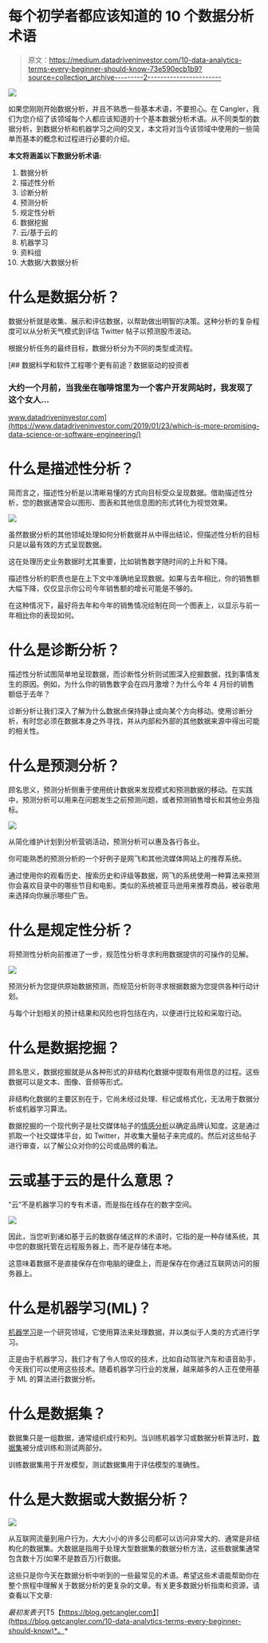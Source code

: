 # 每个初学者都应该知道的 10 个数据分析术语

> 原文：<https://medium.datadriveninvestor.com/10-data-analytics-terms-every-beginner-should-know-73e590ecb1b9?source=collection_archive---------2----------------------->

![](img/bda68d353b48b656e6ebd26df6920cbc.png)

如果您刚刚开始数据分析，并且不熟悉一些基本术语，不要担心。在 Cangler，我们为您介绍了该领域每个人都应该知道的十个基本数据分析术语。从不同类型的数据分析，到数据分析和机器学习之间的交叉，本文将对当今该领域中使用的一些简单而基本的概念和过程进行必要的介绍。

**本文将涵盖以下数据分析术语:**

1.  数据分析
2.  描述性分析
3.  诊断分析
4.  预测分析
5.  规定性分析
6.  数据挖掘
7.  云/基于云的
8.  机器学习
9.  资料组
10.  大数据/大数据分析

# 什么是数据分析？

数据分析就是收集、展示和评估数据，以帮助做出明智的决策。这种分析的复杂程度可以从分析天气模式到评估 Twitter 帖子以预测股市波动。

根据分析任务的最终目标，数据分析分为不同的类型或流程。

[](https://www.datadriveninvestor.com/2019/01/23/which-is-more-promising-data-science-or-software-engineering/) [## 数据科学和软件工程哪个更有前途？数据驱动的投资者

### 大约一个月前，当我坐在咖啡馆里为一个客户开发网站时，我发现了这个女人…

www.datadriveninvestor.com](https://www.datadriveninvestor.com/2019/01/23/which-is-more-promising-data-science-or-software-engineering/) 

# 什么是描述性分析？

简而言之，描述性分析是以清晰易懂的方式向目标受众呈现数据。借助描述性分析，您的数据通常会以图形、图表和其他信息图的形式转化为视觉效果。

![](img/db673b05176022344d8ee394b5b45296.png)

虽然数据分析的其他领域处理如何分析数据并从中得出结论，但描述性分析的目标只是以最有效的方式呈现数据。

这在处理历史业务数据时尤其重要，比如销售数字随时间的上升和下降。

描述性分析的职责也是在上下文中准确地呈现数据。如果与去年相比，你的销售额大幅下降，仅仅显示你公司今年销售额的增长可能是不够的。

在这种情况下，最好将去年和今年的销售情况绘制在同一个图表上，以显示与前一年相比你的表现如何。

# 什么是诊断分析？

描述性分析试图简单地呈现数据，而诊断性分析则试图深入挖掘数据，找到事情发生的原因。例如，为什么你的销售数字会在四月激增？为什么今年 4 月份的销售额低于去年？

诊断分析让我们深入了解为什么数据点保持静止或向某个方向移动。使用诊断分析，有时您必须在数据本身之外寻找，并从内部和外部的其他数据来源中得出可能的相关性。

# 什么是预测分析？

顾名思义，预测分析侧重于使用统计数据来发现模式和预测数据的移动。在实践中，预测分析可以用来在问题发生之前预测问题，或者预测销售增长和其他业务指标。

![](img/a2e13f0bccde6fabc41ac468721d0bcc.png)

从简化维护计划到分析营销活动，预测分析可以惠及各行各业。

你可能熟悉的预测分析的一个好例子是网飞和其他流媒体网站上的推荐系统。

通过使用你的观看历史、搜索历史和评级等数据，网飞的系统使用一种算法来预测你会喜欢目录中的哪些节目和电影。类似的系统被亚马逊用来推荐商品，被谷歌用来选择向你展示哪些广告。

# 什么是规定性分析？

将预测性分析向前推进了一步，规范性分析寻求利用数据提供的可操作的见解。

![](img/42e598173abdc8b2863457b6104804b6.png)

预测分析为您提供原始数据预测，而规范分析则寻求根据数据为您提供各种行动计划。

与每个计划相关的预计结果和风险也将包括在内，以便进行比较和采取行动。

# 什么是数据挖掘？

顾名思义，数据挖掘就是从各种形式的非结构化数据中提取有用信息的过程。这些数据可以是文本、图像、音频等形式。

非结构化数据的主要区别在于，它尚未经过处理、标记或格式化，无法用于数据分析或机器学习算法。

数据挖掘的一个现代例子是社交媒体帖子的[情感分析](https://lionbridge.ai/services/sentiment-analysis/)以确定品牌认知度。这是通过抓取一个社交媒体平台，如 Twitter，并收集大量帖子来完成的。然后对这些帖子进行审查，以了解公众对你的公司或品牌的看法。

# 云或基于云的是什么意思？

“云”不是机器学习的专有术语，而是指在线存在的数字空间。

![](img/1fa3e03448b4f03d057b4b00c4eb4d43.png)

因此，当您听到诸如基于云的数据存储这样的术语时，它指的是一种存储系统，其中您的数据托管在远程服务器上，而不是存储在本地。

这意味着数据不是直接保存在你电脑的硬盘上，而是保存在你通过互联网访问的服务器上。

# 什么是机器学习(ML)？

[机器学习](https://lionbridge.ai/articles/whats-the-difference-between-ai-machine-learning-and-deep-learning/)是一个研究领域，它使用算法来处理数据，并以类似于人类的方式进行学习。

正是由于机器学习，我们才有了令人惊叹的技术，比如自动驾驶汽车和语音助手，今天我们可以使用这些技术。随着机器学习行业的发展，越来越多的人正在使用基于 ML 的算法进行数据分析。

# 什么是数据集？

数据集只是一组数据，通常组织成行和列。当训练机器学习或数据分析算法时，[数据集](https://lionbridge.ai/datasets/ultimate-dataset-aggregator-for-machine-learning/)被分成训练和测试两部分。

训练数据集用于开发模型，测试数据集用于评估模型的准确性。

# 什么是大数据或大数据分析？

![](img/616db059202bf70bf7e82c742ac79c8a.png)

从互联网流量到用户行为，大大小小的许多公司都可以访问非常大的、通常是非结构化的数据集。大数据是指用于处理大型数据集的数据分析方法，这些数据集通常包含数十万(如果不是数百万)行数据。

这些只是你今天在数据分析中听到的一些最常见的术语。希望这些术语能帮助你在整个旅程中理解关于数据分析的更复杂的文章。有关更多数据分析指南和资源，请查看以下文章:

*最初发表于*[T5【https://blog.getcangler.com】](https://blog.getcangler.com/10-data-analytics-terms-every-beginner-should-know)*。*